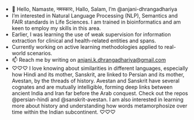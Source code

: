 - 👋 Hello, Namaste, नमस्कारः, Hallo, Salam, I’m @anjani-dhrangadhariya
- I’m interested in Natural Language Processing (NLP), Semantics and FAIR standards in Life Sciences. I am trained in bioinformatics and am keen to employ my skills in this area. 
- Earlier, I was learning the use of weak supervision for information extraction for clinical and health-related entities and spans.
- Currently working on active learning methodologies applied to real-world scenarios.
- 📫 Reach me by writing on anjani.k.dhrangadhariya@gmail.com
- ♡♡♡ I love knowing about similarities in different languages, especially how Hindi and its mother, Sanskrit, are linked to Persian and its mother, Avestan, by the threads of history. Avestan and Sanskrit have several cognates and are mutually intelligible, forming deep links between ancient India and Iran far before the Arab conquest. Check out the repos @persian-hindi and @sanskrit-avestan. I am also interested in learning more about history and understanding how words metamorphosize over time within the Indian subcontinent. ♡♡♡

<!---
anjani-dhrangadhariya/anjani-dhrangadhariya is a ✨ special ✨ repository because its `README.md` (this file) appears on your GitHub profile.
You can click the Preview link to take a look at your changes.
--->
